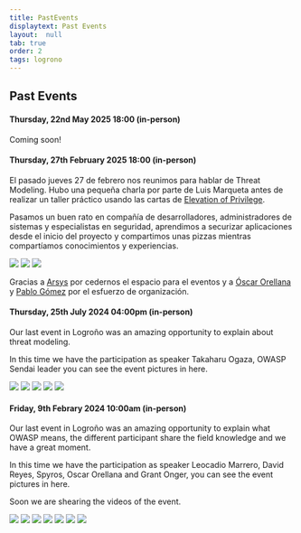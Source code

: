 ```yaml
---
title: PastEvents
displaytext: Past Events
layout:  null
tab: true
order: 2
tags: logrono
---
```


## Past Events

#### Thursday, 22nd May 2025 18:00 (in-person)

Coming soon!

#### Thursday, 27th February 2025 18:00 (in-person)

El pasado jueves 27 de febrero nos reunimos para hablar de Threat Modeling. Hubo una pequeña charla por parte de Luis Marqueta antes de realizar un taller práctico usando las cartas de <a href="https://github.com/adamshostack/eop">Elevation of Privilege</a>.

Pasamos un buen rato en compañía de desarrolladores, administradores de sistemas y especialistas en seguridad, aprendimos a securizar aplicaciones desde el inicio del proyecto y compartimos unas pizzas mientras compartíamos conocimientos y experiencias.

<td>
    <img src="assets/images/Image2025-02-27at20.18.35.jpeg">
</td>

<td>
    <img src="assets/images/Image2025-02-27at20.18.37.jpeg">
</td>

<td>
    <img src="assets/images/Image2025-02-27at20.53.15.jpeg">
</td>

Gracias a <a href="https://www.arsys.es">Arsys</a> por cedernos el espacio para el eventos y a <a href="https://www.linkedin.com/in/oscarorellanaa/">Óscar Orellana</a> y <a href="https://www.linkedin.com/in/pablogomezsanchez/">Pablo Gómez</a> por el esfuerzo de organización.


#### Thursday, 25th July 2024 04:00pm (in-person)

Our last event in Logroño was an amazing opportunity to explain about threat modeling.

In this time we have the participation as speaker Takaharu Ogaza, OWASP Sendai leader you can see the event pictures in here.


<td>
    <img src="assets/images/25_7_2024_1.jpeg">
</td>

<td>
    <img src="assets/images/25_7_2024_2.jpeg">
</td>

<td>
    <img src="assets/images/25_7_2024_3.jpeg">
</td>

<td>
    <img src="assets/images/25_7_2024_4.jpeg">
</td>

<td>
    <img src="assets/images/25_7_2024_5.jpeg">
</td>



#### Friday, 9th Febrary 2024 10:00am (in-person)

Our last event in Logroño was an amazing opportunity to explain what OWASP means, the different participant share the field knowledge and we have a great moment.

In this time we have the participation as speaker Leocadio Marrero, David Reyes, Spyros, Oscar Orellana and Grant Onger, you can see the event pictures in here.

Soon we are shearing the videos of the event.

<td>
    <img src="assets/images/IMG_2881.jpg">
</td>

<td>
    <img src="assets/images/IMG_3547.jpg">
</td>

<td>
    <img src="assets/images/IMG_3548.jpg">
</td>

<td>
    <img src="assets/images/IMG_3552.jpg">
</td>

<td>
    <img src="assets/images/IMG_2891.jpg">
</td>

<td>
    <img src="assets/images/IMG_2901.jpg">
</td>

<td>
    <img src="assets/images/IMG_2903.jpg">
</td>
